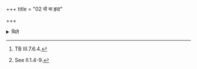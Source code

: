 +++
title = "02 यो मा हृदा"

+++

<details><summary>थिते</summary>

2. With yo mā manasā...[^1] (he addresses) the Stambayajus[^2] being carried way.  

[^1]: TB III.7.6.4.  

[^2]: See II.1.4-9.
</details>

